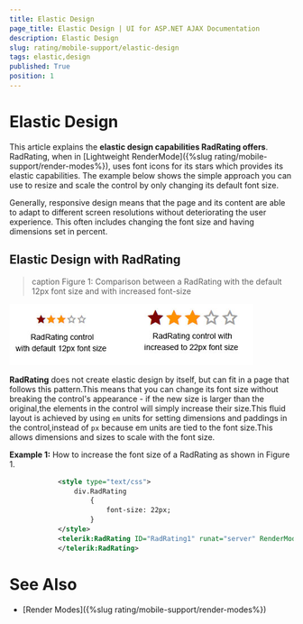 ```yaml
---
title: Elastic Design
page_title: Elastic Design | UI for ASP.NET AJAX Documentation
description: Elastic Design
slug: rating/mobile-support/elastic-design
tags: elastic,design
published: True
position: 1
---
```


# Elastic Design



This article explains the __elastic design capabilities RadRating offers__.	RadRating, when in [Lightweight RenderMode]({%slug rating/mobile-support/render-modes%}), uses font icons for its stars which provides its elastic capabilities.	The example below shows the simple approach you can use to resize and scale the control by only changing its default font size.

Generally, responsive design means that the page and its content are able to adapt to different screen resolutions without deteriorating the user experience.	This often includes changing the font size and having dimensions set in percent.

## Elastic Design with RadRating
>caption Figure 1: Comparison between a RadRating with the default 12px font size and with increased font-size

![rating-elastic-design](images/rating-elastic-design.jpg)

__RadRating__ does not create elastic design by itself, but can fit in a page that follows this pattern.This means that you can change its font size without breaking the control's appearance - if the new size is larger than the original,the elements in the control will simply increase their size.This fluid layout is achieved by using `em` units for setting dimensions and paddings in the control,instead of `px` because em units are tied to the font size.This allows dimensions and sizes to scale with the font size.

__Example 1:__ How to increase the font size of a RadRating as shown in Figure 1.

````XML
			<style type="text/css">
				div.RadRating
					{
						font-size: 22px;
					}
			</style>
			<telerik:RadRating ID="RadRating1" runat="server" RenderMode="Lightweight">
			</telerik:RadRating>
````



# See Also

 * [Render Modes]({%slug rating/mobile-support/render-modes%})
